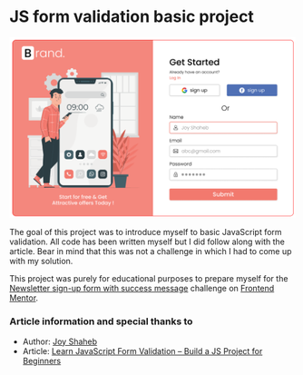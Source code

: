# JS form validation basic project

![](screenshot.png)

The goal of this project was to introduce myself to basic JavaScript form validation.
All code has been written myself but I did follow along with the article.
Bear in mind that this was not a challenge in which I had to come up with my solution.

This project was purely for educational purposes to prepare myself for the [Newsletter sign-up form with success message](https://www.frontendmentor.io/challenges/newsletter-signup-form-with-success-message-3FC1AZbNrv) challenge on [Frontend Mentor](https://www.frontendmentor.io/).

### Article information and special thanks to

- Author: [Joy Shaheb](https://www.freecodecamp.org/news/author/joy/)
- Article: [Learn JavaScript Form Validation – Build a JS Project for Beginners](https://www.freecodecamp.org/news/learn-javascript-form-validation-by-making-a-form/)
